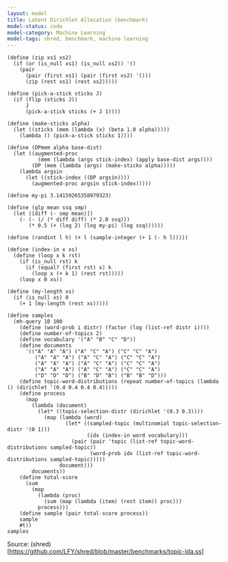 ```yaml
---
layout: model
title: Latent Dirichlet Allocation (benchmark)
model-status: code
model-category: Machine Learning
model-tags: shred, benchmark, machine learning
---
```



    (define (zip xs1 xs2) 
      (if (or (is_null xs1) (is_null xs2)) '() 
        (pair 
          (pair (first xs1) (pair (first xs2) '()))
          (zip (rest xs1) (rest xs2)))))
    
    (define (pick-a-stick sticks J)
      (if (flip (sticks J))
          J
          (pick-a-stick sticks (+ J 1))))
    
    (define (make-sticks alpha)
      (let ((sticks (mem (lambda (x) (beta 1.0 alpha)))))
        (lambda () (pick-a-stick sticks 1))))
    
    (define (DPmem alpha base-dist)
      (let ((augmented-proc
              (mem (lambda (args stick-index) (apply base-dist args))))
            (DP (mem (lambda (args) (make-sticks alpha)))))
        (lambda argsin
          (let ((stick-index ((DP argsin))))
            (augmented-proc argsin stick-index)))))
    
    (define my-pi 3.14159265358979323)
    
    (define (glp mean ssq smp)
      (let ([diff (- smp mean)])
        (- (- (/ (* diff diff) (* 2.0 ssq)))
           (* 0.5 (+ (log 2) (log my-pi) (log ssq))))))
    
    (define (randint l h) (+ l (sample-integer (+ 1 (- h l)))))
    
    (define (index-in x xs)
      (define (loop x k rst)
        (if (is_null rst) k
          (if (equal? (first rst) x) k
            (loop x (+ k 1) (rest rst)))))
        (loop x 0 xs))
    
    (define (my-length xs)
      (if (is_null xs) 0
        (+ 1 (my-length (rest xs)))))
    
    (define samples
      (mh-query 10 100
        (define (word-prob i distr) (factor (log (list-ref distr i))))
        (define number-of-topics 2)
        (define vocabulary '("A" "B" "C" "D"))
        (define documents
          '(("A" "A" "A") ("A" "C" "A") ("C" "C" "A")
             ("A" "A" "A") ("A" "C" "A") ("C" "C" "A")
             ("A" "A" "A") ("A" "C" "A") ("C" "C" "A")
             ("A" "A" "A") ("A" "C" "A") ("C" "C" "A")
             ("D" "D" "D") ("B" "D" "B") ("B" "B" "D")))
        (define topic-word-distributions (repeat number-of-topics (lambda () (dirichlet '(0.4 0.4 0.4 0.4)))))
        (define process
          (map
            (lambda (document)
              (let* ((topic-selection-distr (dirichlet '(0.3 0.3))))
                (map (lambda (word)
                       (let* ((sampled-topic (multinomial topic-selection-distr '(0 1)))
                              (idx (index-in word vocabulary)))
                         (pair (pair 'topic (list-ref topic-word-distributions sampled-topic))
                               (word-prob idx (list-ref topic-word-distributions sampled-topic)))))
                     document)))
            documents))
        (define total-score
          (sum
            (map
              (lambda (proc)
                (sum (map (lambda (item) (rest item)) proc)))
              process)))
        (define sample (pair total-score process)) 
        sample 
        #t))
    samples
    
Source: (shred)[https://github.com/LFY/shred/blob/master/benchmarks/topic-lda.ss]
